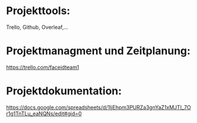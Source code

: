 # Projekttools:
Trello, Github, Overleaf,...

# Projektmanagment und Zeitplanung:
https://trello.com/faceidteam1

# Projektdokumentation:
https://docs.google.com/spreadsheets/d/1IjEhpm3PURZa3gnYaZ1xMJTI_7Or1g1TnTLu_eaNQNs/edit#gid=0
